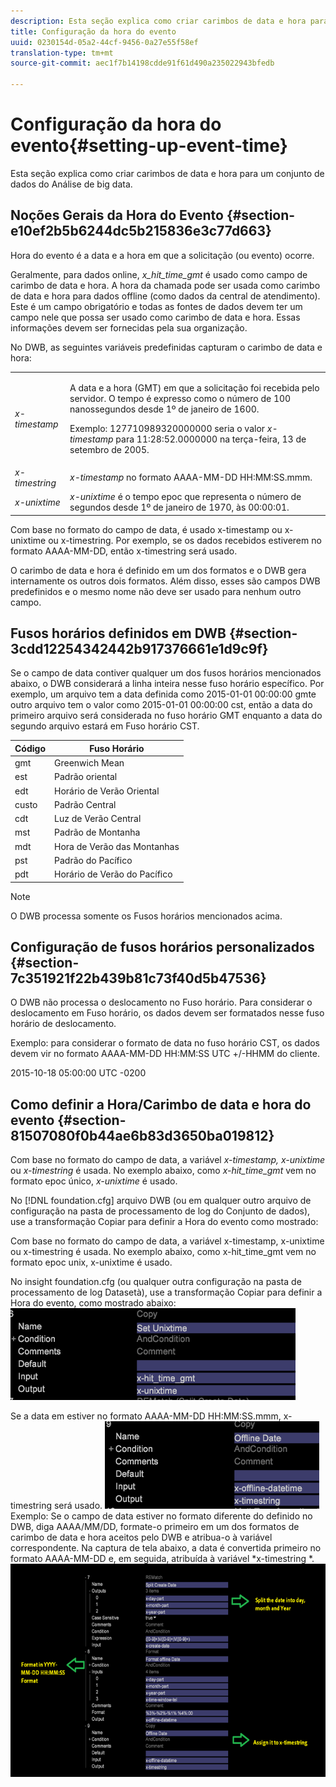 ```yaml
---
description: Esta seção explica como criar carimbos de data e hora para um conjunto de dados do Análise de big data.
title: Configuração da hora do evento
uuid: 0230154d-05a2-44cf-9456-0a27e55f58ef
translation-type: tm+mt
source-git-commit: aec1f7b14198cdde91f61d490a235022943bfedb

---
```



# Configuração da hora do evento{#setting-up-event-time}

Esta seção explica como criar carimbos de data e hora para um conjunto de dados do Análise de big data.

## Noções Gerais da Hora do Evento {#section-e10ef2b5b6244dc5b215836e3c77d663}

Hora do evento é a data e a hora em que a solicitação (ou evento) ocorre.

Geralmente, para dados online, *x_hit_time_gmt* é usado como campo de carimbo de data e hora. A hora da chamada pode ser usada como carimbo de data e hora para dados offline (como dados da central de atendimento). Este é um campo obrigatório e todas as fontes de dados devem ter um campo nele que possa ser usado como carimbo de data e hora. Essas informações devem ser fornecidas pela sua organização.

No DWB, as seguintes variáveis predefinidas capturam o carimbo de data e hora:

<table id="table_C24BD56CEB4E42F68D645EBB65585D16"> 
 <tbody> 
  <tr> 
   <td colname="col1"><i>x-timestamp</i> </td> 
   <td colname="col2"> <p> A data e a hora (GMT) em que a solicitação foi recebida pelo servidor. O tempo é expresso como o número de 100 nanossegundos desde 1º de janeiro de 1600. </p> <p>Exemplo: 127710989320000000 seria o valor <i>x-timestamp</i> para 11:28:52.0000000 na terça-feira, 13 de setembro de 2005. </p> </td> 
  </tr> 
  <tr> 
   <td colname="col1"><i>x-timestring</i> </td> 
   <td colname="col2"> <i>x-timestamp</i> no formato AAAA-MM-DD HH:MM:SS.mmm. </td> 
  </tr> 
  <tr> 
   <td colname="col1"><i>x-unixtime</i> </td> 
   <td colname="col2"> <i>x-unixtime</i> é o tempo epoc que representa o número de segundos desde 1º de janeiro de 1970, às 00:00:01. </td> 
  </tr> 
 </tbody> 
</table>

Com base no formato do campo de data, é usado x-timestamp ou x-unixtime ou x-timestring. Por exemplo, se os dados recebidos estiverem no formato AAAA-MM-DD, então x-timestring será usado.

O carimbo de data e hora é definido em um dos formatos e o DWB gera internamente os outros dois formatos. Além disso, esses são campos DWB predefinidos e o mesmo nome não deve ser usado para nenhum outro campo.

## Fusos horários definidos em DWB {#section-3cdd12254342442b917376661e1d9c9f}

Se o campo de data contiver qualquer um dos fusos horários mencionados abaixo, o DWB considerará a linha inteira nesse fuso horário específico. Por exemplo, um arquivo tem a data definida como 2015-01-01 00:00:00 gmte outro arquivo tem o valor como 2015-01-01 00:00:00 cst, então a data do primeiro arquivo será considerada no fuso horário GMT enquanto a data do segundo arquivo estará em Fuso horário CST.

| Código | Fuso Horário |
|---|---|
| gmt | Greenwich Mean |
| est | Padrão oriental |
| edt | Horário de Verão Oriental |
| custo | Padrão Central |
| cdt | Luz de Verão Central |
| mst | Padrão de Montanha |
| mdt | Hora de Verão das Montanhas |
| pst | Padrão do Pacífico |
| pdt | Horário de Verão do Pacífico |

>[!NOTE]
>
>O DWB processa somente os Fusos horários mencionados acima.

## Configuração de fusos horários personalizados {#section-7c351921f22b439b81c73f40d5b47536}

O DWB não processa o deslocamento no Fuso horário. Para considerar o deslocamento em Fuso horário, os dados devem ser formatados nesse fuso horário de deslocamento.

Exemplo: para considerar o formato de data no fuso horário CST, os dados devem vir no formato AAAA-MM-DD HH:MM:SS UTC +/-HHMM do cliente.

2015-10-18 05:00:00 UTC -0200

## Como definir a Hora/Carimbo de data e hora do evento {#section-81507080f0b44ae6b83d3650ba019812}

Com base no formato do campo de data, a variável *x-timestamp, x-unixtime* ou *x-timestring* é usada. No exemplo abaixo, como *x-hit_time_gmt* vem no formato epoc único, *x-unixtime* é usado.

No [!DNL foundation.cfg] arquivo DWB (ou em qualquer outro arquivo de configuração na pasta de processamento de log do Conjunto de dados), use a transformação Copiar para definir a Hora do evento como mostrado:

Com base no formato do campo de data, a variável x-timestamp, x-unixtime ou x-timestring é usada. No exemplo abaixo, como x-hit_time_gmt vem no formato epoc unix, x-unixtime é usado.

No insight foundation.cfg (ou qualquer outra configuração na pasta de processamento de log Datasetà), use a transformação Copiar para definir a Hora do evento, como mostrado abaixo: ![](assets/dwb_impl_timestamp1.png)

Se a data em estiver no formato AAAA-MM-DD HH:MM:SS.mmm, x-timestring será usado. ![](assets/dwb_impl_timestamp2.png)Exemplo: Se o campo de data estiver no formato diferente do definido no DWB, diga AAAA/MM/DD, formate-o primeiro em um dos formatos de carimbo de data e hora aceitos pelo DWB e atribua-o à variável correspondente. Na captura de tela abaixo, a data é convertida primeiro no formato AAAA-MM-DD e, em seguida, atribuída à variável *x-timestring *. ![](assets/dwb_impl_timestamp3.png)

